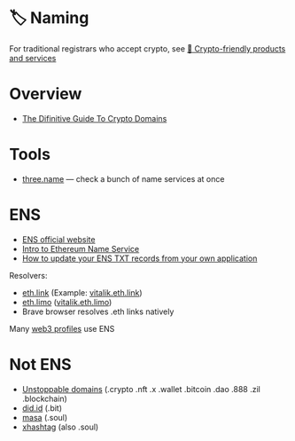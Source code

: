 # 🏷️ Naming

For traditional registrars who accept crypto,
see [💛 Crypto-friendly products and services](Crypto-friendly-products-and-services)

# Overview
- [The Difinitive Guide To Crypto Domains](https://tokenterminal.substack.com/p/the-definitive-guide-to-crypto-domain)

# Tools
- [three.name](https://three.name/) — check a bunch of name services at once

# ENS
- [ENS official website](https://ens.domains/)
- [Intro to Ethereum Name Service](https://ethglobal.com/guides/intro-to-ethereum-name-service-6vow7)
- [How to update your ENS TXT records from your own application](https://blog.0x3.studio/how-to-update-your-ens-txt-records-from-your-own-application/)

Resolvers:
- [eth.link](https://eth.link/) (Example: [vitalik.eth.link](https://vitalik.eth.link/))
- [eth.limo](https://eth.limo/) ([vitalik.eth.limo](https://vitalik.eth.limo/))
- Brave browser resolves .eth links natively

Many [web3 profiles](Identity#social-profile) use ENS

# Not ENS
- [Unstoppable domains](https://unstoppabledomains.com/) (.crypto .nft .x .wallet .bitcoin .dao .888 .zil .blockchain)
- [did.id](https://www.did.id/) (.bit)
- [masa](https://www.masa.finance/) (.soul)
- [xhashtag](https://app.xhashtag.io/) (also .soul)